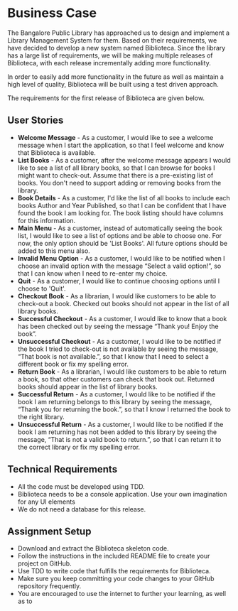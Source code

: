 # Business Case

The Bangalore Public Library has approached us to design and implement a Library Management System for them. Based on their requirements, we have decided to develop a new system named Biblioteca. Since the library has a large list of requirements, we will be making multiple releases of Biblioteca, with each release incrementally adding more functionality.

In order to easily add more functionality in the future as well as maintain a high level of quality, Biblioteca will be built using a test driven approach.

The requirements for the first release of Biblioteca are given below.

## User Stories
- **Welcome Message**  - As a customer, I would like to see a welcome message when I start the application, so that I feel welcome and know that Biblioteca is available.
- **List Books** - As a customer, after the welcome message appears I would like to see a list of all library books, so that I can browse for books I might want to check-out. Assume that there is a pre-existing list of books. You don't need to support adding or removing books from the library.
- **Book Details** - As a customer, I'd like the list of all books to include each books Author and Year Published, so that I can be confident that I have found the book I am looking for. The book listing should have columns for this information.
- **Main Menu**  - As a customer, instead of automatically seeing the book list, I would like to see a list of options and be able to choose one. For now, the only option should be 'List Books'. All future options should be added to this menu also.
- **Invalid Menu Option** - As a customer, I would like to be notified when I choose an invalid option with the message “Select a valid option!”, so that I can know when I need to re-enter my choice.
- **Quit** - As a customer, I would like to continue choosing options until I choose to 'Quit'.
- **Checkout Book** - As a librarian, I would like customers to be able to check-out a book. Checked out books should not appear in the list of all library books.
- **Successful Checkout** - As a customer, I would like to know that a book has been checked out by seeing the message “Thank you! Enjoy the book”.
- **Unsuccessful Checkout** - As a customer, I would like to be notified if the book I tried to check-out is not available by seeing the message, “That book is not available.”, so that I know that I need to select a different book or fix my spelling error.
- **Return Book** - As a librarian, I would like customers to be able to return a book, so that other customers can check that book out. Returned books should appear in the list of library books.
- **Successful Return** - As a customer, I would like to be notified if the book I am returning belongs to this library by seeing the message, “Thank you for returning the book.”, so that I know I returned the book to the right library.
- **Unsuccessful Return** - As a customer, I would like to be notified if the book I am returning has not been added to this library by seeing the message, “That is not a valid book to return.”, so that I can return it to the correct library or fix my spelling error.

## Technical Requirements
- All the code must be developed using TDD.
- Biblioteca needs to be a console application. Use your own imagination for any UI elements
- We do not need a database for this release.

## Assignment Setup
- Download and extract the Biblioteca skeleton code.
- Follow the instructions in the included README file to create your project on GitHub.
- Use TDD to write code that fulfills the requirements for Biblioteca.
- Make sure you keep committing your code changes to your GitHub repository frequently.
- You are encouraged to use the internet to further your learning, as well as to